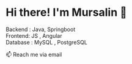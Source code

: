 # Hi there! I'm Mursalin 👋


Backend : Java, Springboot <br>
Frontend: JS , Angular<br>
Database : MySQL , PostgreSQL<br>
 
📫 Reach me via email <br>








